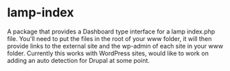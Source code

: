 lamp-index
==========

A package that provides a Dashboard type interface for a lamp index.php file. You'll need to put the files in the root of your www folder, it will then provide links to the external site and the wp-admin of each site in your www folder. Currently this works with WordPress sites, would like to work on adding an auto detection for Drupal at some point.